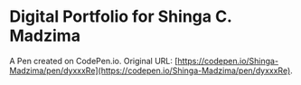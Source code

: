 # Digital Portfolio for Shinga C. Madzima

A Pen created on CodePen.io. Original URL: [https://codepen.io/Shinga-Madzima/pen/dyxxxRe](https://codepen.io/Shinga-Madzima/pen/dyxxxRe).

